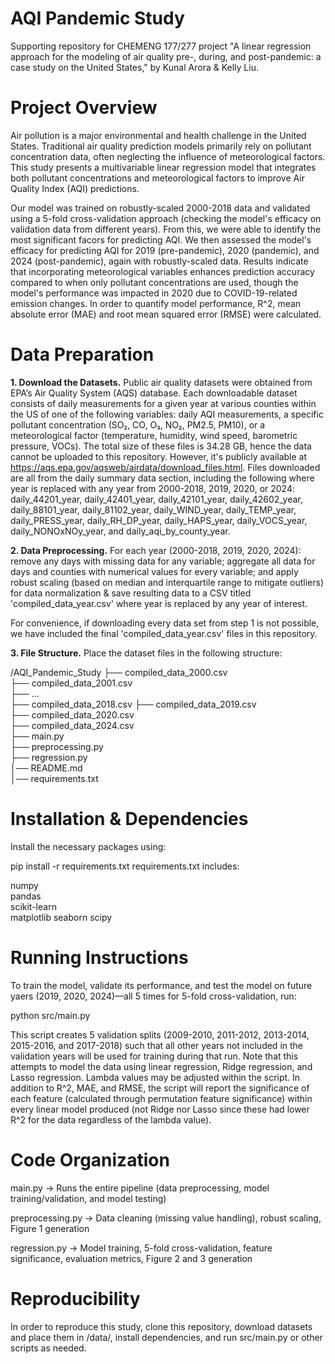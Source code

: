 # AQI Pandemic Study
Supporting repository for CHEMENG 177/277 project "A linear regression approach for the modeling of air quality pre-, during, and post-pandemic: a case study on the United States," by Kunal Arora & Kelly Liu.

# Project Overview
Air pollution is a major environmental and health challenge in the United States. Traditional air quality prediction models primarily rely on pollutant concentration data, often neglecting the influence of meteorological factors. This study presents a multivariable linear regression model that integrates both pollutant concentrations and meteorological factors to improve Air Quality Index (AQI) predictions.

Our model was trained on robustly-scaled 2000-2018 data and validated using a 5-fold cross-validation approach (checking the model's efficacy on validation data from different years). From this, we were able to identify the most significant facors for predicting AQI. We then assessed the model's efficacy for predicting AQI for 2019 (pre-pandemic), 2020 (pandemic), and 2024 (post-pandemic), again with robustly-scaled data. Results indicate that incorporating meteorological variables enhances prediction accuracy compared to when only pollutant concentrations are used, though the model's performance was impacted in 2020 due to COVID-19-related emission changes. In order to quantify model performance, R^2, mean absolute error (MAE) and root mean squared error (RMSE) were calculated.

# Data Preparation

**1. Download the Datasets.**
Public air quality datasets were obtained from EPA’s Air Quality System (AQS) database. Each downloadable dataset consists of daily measurements for a given year at various counties within the US of one of the following variables: daily AQI measurements, a specific pollutant concentration (SO₂, CO, O₃, NO₂, PM2.5, PM10), or a meteorological factor (temperature, humidity, wind speed, barometric pressure, VOCs). The total size of these files is 34.28 GB, hence the data cannot be uploaded to this repository. However, it's publicly available at https://aqs.epa.gov/aqsweb/airdata/download_files.html. Files downloaded are all from the daily summary data section, including the following where year is replaced with any year from 2000-2018, 2019, 2020, or 2024: daily_44201_year, daily_42401_year, daily_42101_year, daily_42602_year, daily_88101_year, daily_81102_year, daily_WIND_year, daily_TEMP_year, daily_PRESS_year, daily_RH_DP_year, daily_HAPS_year, daily_VOCS_year, daily_NONOxNOy_year, and daily_aqi_by_county_year.

**2. Data Preprocessing.**
For each year (2000-2018, 2019, 2020, 2024): remove any days with missing data for any variable; aggregate all data for days and counties with numerical values for every variable; and apply robust scaling (based on median and interquartile range to mitigate outliers) for data normalization & save resulting data to a CSV titled 'compiled_data_year.csv' where year is replaced by any year of interest.

For convenience, if downloading every data set from step 1 is not possible, we have included the final 'compiled_data_year.csv' files in this repository.

**3. File Structure.** Place the dataset files in the following structure:

/AQI_Pandemic_Study
├── compiled_data_2000.csv  
├── compiled_data_2001.csv  
├── ...  
├── compiled_data_2018.csv
├── compiled_data_2019.csv  
├── compiled_data_2020.csv  
├── compiled_data_2024.csv  
├── main.py  
├── preprocessing.py  
├── regression.py  
│── README.md  
│── requirements.txt  

# Installation & Dependencies
Install the necessary packages using:

pip install -r requirements.txt
requirements.txt includes:

numpy  
pandas  
scikit-learn  
matplotlib
seaborn
scipy
  
# Running Instructions
To train the model, validate its performance, and test the model on future yaers (2019, 2020, 2024)—all 5 times for 5-fold cross-validation, run:

python src/main.py

This script creates 5 validation splits (2009-2010, 2011-2012, 2013-2014, 2015-2016, and 2017-2018) such that all other years not included in the validation years will be used for training during that run. Note that this attempts to model the data using linear regression, Ridge regression, and Lasso regression. Lambda values may be adjusted within the script. In addition to R^2, MAE, and RMSE, the script will report the significance of each feature (calculated through permutation feature significance) within every linear model produced (not Ridge nor Lasso since these had lower R^2 for the data regardless of the lambda value).

# Code Organization

main.py → Runs the entire pipeline (data preprocessing, model training/validation, and model testing)

preprocessing.py → Data cleaning (missing value handling), robust scaling, Figure 1 generation

regression.py → Model training, 5-fold cross-validation, feature significance, evaluation metrics, Figure 2 and 3 generation

# Reproducibility
In order to reproduce this study, clone this repository, download datasets and place them in /data/, install dependencies, and run src/main.py or other scripts as needed.
